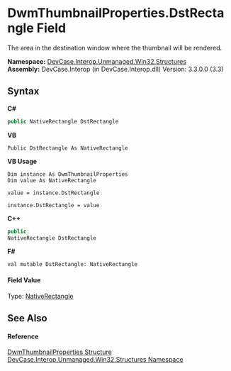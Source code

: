 # DwmThumbnailProperties.DstRectangle Field
 

The area in the destination window where the thumbnail will be rendered.

**Namespace:**&nbsp;<a href="N_DevCase_Interop_Unmanaged_Win32_Structures">DevCase.Interop.Unmanaged.Win32.Structures</a><br />**Assembly:**&nbsp;DevCase.Interop (in DevCase.Interop.dll) Version: 3.3.0.0 (3.3)

## Syntax

**C#**<br />
``` C#
public NativeRectangle DstRectangle
```

**VB**<br />
``` VB
Public DstRectangle As NativeRectangle
```

**VB Usage**<br />
``` VB Usage
Dim instance As DwmThumbnailProperties
Dim value As NativeRectangle

value = instance.DstRectangle

instance.DstRectangle = value
```

**C++**<br />
``` C++
public:
NativeRectangle DstRectangle
```

**F#**<br />
``` F#
val mutable DstRectangle: NativeRectangle
```


#### Field Value
Type: <a href="T_DevCase_Interop_Unmanaged_Win32_Structures_NativeRectangle">NativeRectangle</a>

## See Also


#### Reference
<a href="T_DevCase_Interop_Unmanaged_Win32_Structures_DwmThumbnailProperties">DwmThumbnailProperties Structure</a><br /><a href="N_DevCase_Interop_Unmanaged_Win32_Structures">DevCase.Interop.Unmanaged.Win32.Structures Namespace</a><br />